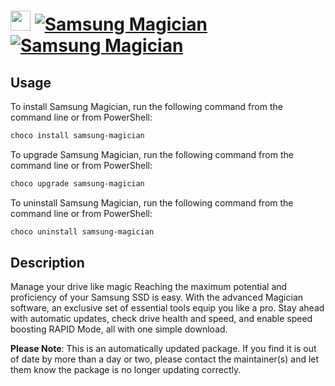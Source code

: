 ﻿# <img src="https://cdn.jsdelivr.net/gh/mkevenaar/chocolatey-packages@e1ad9513cb5d8d6c79ce23c9023f141ac1b8df2d/icons/samsung-magician.png" width="32" height="32"/> [![Samsung Magician](https://img.shields.io/chocolatey/v/samsung-magician.svg?label=Samsung+Magician)](https://chocolatey.org/packages/samsung-magician) [![Samsung Magician](https://img.shields.io/chocolatey/dt/samsung-magician.svg)](https://chocolatey.org/packages/samsung-magician)

## Usage
To install Samsung Magician, run the following command from the command line or from PowerShell:
```powershell
choco install samsung-magician
```

To upgrade Samsung Magician, run the following command from the command line or from PowerShell:
```powershell
choco upgrade samsung-magician
```

To uninstall Samsung Magician, run the following command from the command line or from PowerShell:
```powershell
choco uninstall samsung-magician
```

## Description
Manage your drive like magic
Reaching the maximum potential and proficiency of your Samsung SSD is easy. With the advanced Magician software, an exclusive set of essential tools equip you like a pro. Stay ahead with automatic updates, check drive health and speed, and enable speed boosting RAPID Mode, all with one simple download.

**Please Note**: This is an automatically updated package. If you find it is
out of date by more than a day or two, please contact the maintainer(s) and
let them know the package is no longer updating correctly.

